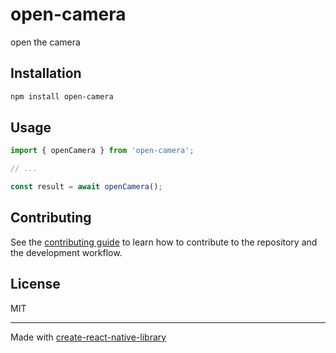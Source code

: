 # open-camera

open the camera

## Installation

```sh
npm install open-camera
```

## Usage

```js
import { openCamera } from 'open-camera';

// ...

const result = await openCamera();
```

## Contributing

See the [contributing guide](CONTRIBUTING.md) to learn how to contribute to the repository and the development workflow.

## License

MIT

---

Made with [create-react-native-library](https://github.com/callstack/react-native-builder-bob)
